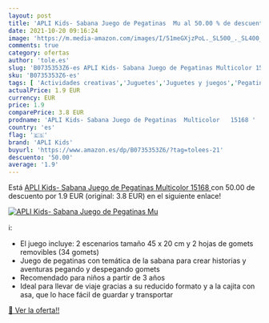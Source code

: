 ```yaml
---
layout: post
title: 'APLI Kids- Sabana Juego de Pegatinas  Mu al 50.00 % de descuento'
date: 2021-10-20 09:16:24
image: 'https://m.media-amazon.com/images/I/51meGXjzPoL._SL500_._SL400_.jpg'
comments: true
category: ofertas
author: 'tole.es'
slug: 'B0735353Z6-es APLI Kids- Sabana Juego de Pegatinas Multicolor 15168'
sku: 'B0735353Z6-es'
tags: [ 'Actividades creativas','Juguetes','Juguetes y juegos','Pegatinas para niños','apli','apli kids', ]
actualPrice: 1.9 EUR
currency: EUR
price: 1.9
comparePrice: 3.8 EUR
prodname: 'APLI Kids- Sabana Juego de Pegatinas  Multicolor   15168 '
country: 'es'
flag: '🇪🇸'
brand: 'APLI Kids'
buyurl: 'https://www.amazon.es/dp/B0735353Z6/?tag=tolees-21'
descuento: '50.00'
average: '1.9'
---
```


Está [APLI Kids- Sabana Juego de Pegatinas  Multicolor   15168 ](https://www.amazon.es/dp/B0735353Z6/?tag=tolees-21) con 50.00 de descuento por 1.9 EUR (original: 3.8 EUR) en el siguiente enlace!

[![APLI Kids- Sabana Juego de Pegatinas  Mu](https://m.media-amazon.com/images/I/51meGXjzPoL._SL500_._SL400_.jpg)](https://www.amazon.es/dp/B0735353Z6/?tag=tolees-21)

ℹ️:

- El juego incluye: 2 escenarios tamaño 45 x 20 cm y 2 hojas de gomets removibles (34 gomets)
- Juego de pegatinas con temática de la sabana para crear historias y aventuras pegando y despegando gomets
- Recomendado para niños a partir de 3 años
- Ideal para llevar de viaje gracias a su reducido formato y a la cajita con asa, que lo hace fácil de guardar y transportar

[🛒 Ver la oferta!!](https://www.amazon.es/dp/B0735353Z6/?tag=tolees-21)
